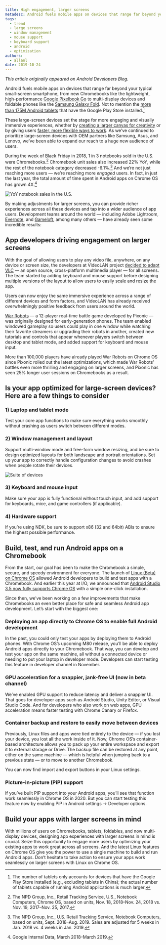 ```yaml
---
title: High engagement, larger screens
metadesc: Android fuels mobile apps on devices that range far beyond your typical small-screen smartphone.
tags:
  - trend
  - large screens
  - window management
  - mouse support
  - keyboard support
  - android
  - optimization
authors:
  - allanl
date: 2019-10-24
---
```


_This article originally appeared on Android Developers Blog._

Android fuels mobile apps on devices that range far beyond your typical small-screen smartphone, from new Chromebooks like the lightweight, high-performance [Google Pixelbook Go](https://store.google.com/us/product/pixelbook_go) to multi-display devices and foldable phones like the [Samsung Galaxy Fold](https://www.samsung.com/us/mobile/galaxy-fold/). Not to mention the [more than 175M Android tablets](/{{locale.code}}/posts/expand-your-app-beyond-mobile-to-reach-android-users-at-large) that have the Google Play Store installed.[^1]

[^1]: The number of tablets only accounts for devices that have the Google Play Store installed (e.g., excluding tablets in China); the actual number of tablets capable of running Android applications is much larger.

These large-screen devices set the stage for more engaging and visually immersive experiences, whether by [creating a larger canvas for creativity](/{{locale.code}}/stories/concepts) or by giving users [faster, more flexible ways to work](/{{locale.code}}/stories/infinite-painter). As we’ve continued to prioritize large-screen devices with OEM partners like Samsung, Asus, and Lenovo, we’ve been able to expand our reach to a huge new audience of users.

During the week of Black Friday in 2018, 1 in 3 notebooks sold in the U.S. were Chromebooks.[^2] Chromebook unit sales also increased 22% YoY, while the rest of the notebook category decreased -6.1%.[^3] And we’re not just reaching more users — we’re reaching more _engaged_ users. In fact, in just the last year, the total amount of time spent in Android apps on Chrome OS has grown 4X.[^4]

[^2]: The NPD Group, Inc., Retail Tracking Service, U.S., Notebook Computers, Chrome OS, based on units, Nov. 18, 2018–Nov. 24, 2018 vs. Nov. 19, 2017–Nov. 25, 2017.
[^3]: The NPD Group, Inc., U.S. Retail Tracking Service, Notebook Computers, based on units, Sept. 2018–Aug. 2019. Sales are adjusted for 5 weeks in Jan. 2018 vs. 4 weeks in Jan. 2019.
[^4]: Google Internal Data, March 2018–March 2019.

![YoY notebook sales in the U.S.](/images/posts/high-engagement-larger-screens-how/yoy-notebook-sales.gif)

By making adjustments for larger screens, you can provide richer experiences across all these devices and tap into a wider audience of app users. Development teams around the world — including Adobe Lightroom, [Evernote](/{{locale.code}}/stories/evernote), and [Gameloft](/{{locale.code}}/stories/asphalt-8), among many others — have already seen some incredible results:

## App developers driving engagement on larger screens

With the goal of allowing users to play any video file, anywhere, on any device or screen size, the developers at VideoLAN project [decided to adapt VLC](/{{locale.code}}/stories/vlc) — an open source, cross-platform multimedia player — for all screens. The team started by adding keyboard and mouse support before designing multiple versions of the layout to allow users to easily scale and resize the app.

Users can now enjoy the same immersive experience across a range of different devices and form factors, and VideoLAN has already received overwhelmingly positive feedback from users around the world.

[War Robots](/{{locale.code}}/stories/war-robots) — a 12-player real-time battle game developed by Pixonic — was originally designed for early-generation phones. The team enabled windowed gameplay so users could play in one window while watching their favorite streamers or upgrading their robots in another, created new tutorials and controls that appear whenever players switch between desktop and tablet mode, and added support for keyboard and mouse input.

More than 100,000 players have already played War Robots on Chrome OS since Pixonic rolled out the latest optimizations, which made War Robots’ battles even more thrilling and engaging on larger screens, and Pixonic has seen 25% longer user sessions on Chromebooks as a result.

## Is your app optimized for large-screen devices? Here are a few things to consider

### 1) Laptop and tablet mode

Test your core app functions to make sure everything works smoothly without crashing as users switch between different modes.

### 2) Window management and layout

Support multi-window mode and free-form window resizing, and be sure to design optimized layouts for both landscape and portrait orientations. Set up your app to correctly handle configuration changes to avoid crashes when people rotate their devices.

![Suite of devices](/images/posts/high-engagement-larger-screens-how/suite-of-devices.png)

### 3) Keyboard and mouse input

Make sure your app is fully functional without touch input, and add support for keyboards, mice, and game controllers (if applicable).

### 4) Hardware support

If you’re using NDK, be sure to support x86 (32 and 64bit) ABIs to ensure the highest possible performance.

## Build, test, and run Android apps on a Chromebook

From the start, our goal has been to make the Chromebook a simple, secure, and speedy environment for everyone. The launch of [Linux (Beta) on Chrome OS](/{{locale.code}}/linux) allowed Android developers to build and test apps with a Chromebook. And earlier this year at I/O, we announced that [Android Studio 3.5 now fully supports Chrome OS](/{{locale.code}}/posts/chromeos-io-19) with a simple one-click installation.

Since then, we’ve been working on a few improvements that make Chromebooks an even better place for safe and seamless Android app development. Let’s start with the biggest one:

### Deploying an app directly to Chrome OS to enable full Android development

In the past, you could only test your apps by deploying them to Android phones. With Chrome OS’s upcoming M80 release, you’ll be able to deploy Android apps directly to your Chromebook. That way, you can develop and test your app on the same machine, all without a connected device or needing to put your laptop in developer mode. Developers can start testing this feature in developer channel in November.

### GPU acceleration for a snappier, jank-free UI (now in beta channel)

We’ve enabled GPU support to reduce latency and deliver a snappier UI. That goes for developer apps such as Android Studio, Unity Editor, or Visual Studio Code. And for developers who also work on web apps, GPU acceleration means faster testing with Chrome Canary or Firefox.

### Container backup and restore to easily move between devices

Previously, Linux files and apps were tied entirely to the device — if you lost your device, you lost all the work inside of it. Now, Chrome OS’s container-based architecture allows you to pack up your entire workspace and export it to external storage or Drive. The backup file can be restored at any point, either on the same machine — which is helpful when jumping back to a previous state — or to move to another Chromebook.

You can now find import and export buttons in your Linux settings.

### Picture-in-picture (PiP) support

If you’ve built PIP support into your Android apps, you’ll see that function work seamlessly in Chrome OS in 2020. But you can start testing this feature now by enabling PiP in Android settings → Developer options.

## Build your apps with larger screens in mind

With millions of users on Chromebooks, tablets, foldables, and now multi-display devices, designing app experiences with larger screens in mind is crucial. Seize this opportunity to engage more users by optimizing your existing apps to work great across all screens. And the latest Linux features on Chrome OS give you the power to use a single machine to build and run Android apps. Don’t hesitate to take action to ensure your apps work seamlessly on larger screens with Linux on Chrome OS.
